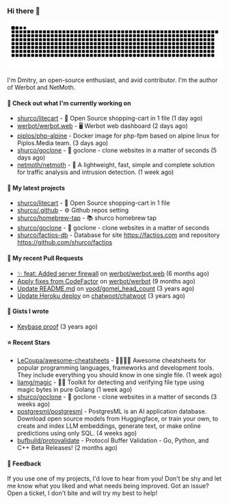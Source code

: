 ### Hi there 👋

![](https://github.com/shurco/shurco/raw/output/github-contribution-grid-snake.svg)

I'm Dmitry, an open-source enthusiast, and avid contributor. I'm the author of Werbot and NetMoth. 

#### 👷 Check out what I'm currently working on

- [shurco/litecart](https://github.com/shurco/litecart) - 🛒 Open Source shopping-cart in 1 file (1 day ago)
- [werbot/werbot.web](https://github.com/werbot/werbot.web) - 🖥  Werbot web dashboard (2 days ago)
- [piplos/php-alpine](https://github.com/piplos/php-alpine) - Docker image for php-fpm based on alpine linux for Piplos.Media team. (3 days ago)
- [shurco/goclone](https://github.com/shurco/goclone) - 🌱 goclone - clone websites in a matter of seconds (5 days ago)
- [netmoth/netmoth](https://github.com/netmoth/netmoth) - 🚀 A lightweight, fast, simple and complete solution for traffic analysis and intrusion detection. (1 week ago)

#### 🌱 My latest projects

- [shurco/litecart](https://github.com/shurco/litecart) - 🛒 Open Source shopping-cart in 1 file
- [shurco/.github](https://github.com/shurco/.github) - ⚙️ Github repos setting
- [shurco/homebrew-tap](https://github.com/shurco/homebrew-tap) - 📚 shurco homebrew tap
- [shurco/goclone](https://github.com/shurco/goclone) - 🌱 goclone - clone websites in a matter of seconds
- [shurco/factios-db](https://github.com/shurco/factios-db) - Database for site https://factios.com and repository https://github.com/shurco/factios

#### 🔨 My recent Pull Requests

- [✨ feat: Added server firewall](https://github.com/werbot/werbot.web/pull/3) on [werbot/werbot.web](https://github.com/werbot/werbot.web) (6 months ago)
- [Apply fixes from CodeFactor](https://github.com/werbot/werbot/pull/3) on [werbot/werbot](https://github.com/werbot/werbot) (9 months ago)
- [Update README.md](https://github.com/vood/gomel_head_count/pull/1) on [vood/gomel_head_count](https://github.com/vood/gomel_head_count) (3 years ago)
- [Update Heroku deploy](https://github.com/chatwoot/chatwoot/pull/1030) on [chatwoot/chatwoot](https://github.com/chatwoot/chatwoot) (3 years ago)

#### 📓 Gists I wrote

- [Keybase proof](https://gist.github.com/959752bb9b046d792e71ca185f48d641) (3 years ago)

#### ⭐ Recent Stars

- [LeCoupa/awesome-cheatsheets](https://github.com/LeCoupa/awesome-cheatsheets) - 👩‍💻👨‍💻 Awesome cheatsheets for popular programming languages, frameworks and development tools. They include everything you should know in one single file. (1 week ago)
- [liamg/magic](https://github.com/liamg/magic) - :tophat::rabbit2: Toolkit for detecting and verifying file type using magic bytes in pure Golang (1 week ago)
- [shurco/goclone](https://github.com/shurco/goclone) - 🌱 goclone - clone websites in a matter of seconds (3 weeks ago)
- [postgresml/postgresml](https://github.com/postgresml/postgresml) - PostgresML is an AI application database. Download open source models from Huggingface, or train your own, to create and index LLM embeddings, generate text, or make online predictions using only SQL.  (4 weeks ago)
- [bufbuild/protovalidate](https://github.com/bufbuild/protovalidate) - Protocol Buffer Validation - Go, Python, and C&#43;&#43; Beta Releases! (2 months ago)

#### 💬 Feedback

If you use one of my projects, I'd love to hear from you! Don't be shy and let me know what you liked
and what needs being improved. Got an issue? Open a ticket, I don't bite and will try my best to help!
